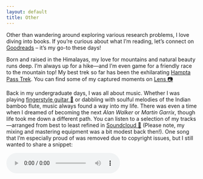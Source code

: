 ```yaml
---
layout: default
title: Other
---
```


Other than wandering around exploring various research problems, I love diving into books. If you’re curious about what I’m reading, let’s connect on [Goodreads](https://www.goodreads.com/user/show/14982568-chandradeep-pokhariya) – it’s my go-to these days!

Born and raised in the Himalayas, my love for mountains and natural beauty runs deep. I’m always up for a hike—and I’m even game for a friendly race to the mountain top! My best trek so far has been the exhilarating [Hampta Pass Trek](https://indiahikes.com/hampta-pass). You can find some of my captured moments on [Lens 📷](https://photos.app.goo.gl/ZY3gFY7EcSK2fAHRA)

Back in my undergraduate days, I was all about music. 
Whether I was playing [fingerstyle  guitar 🎸](https://photos.app.goo.gl/uKAQGzjoXHCNwsdR9) or dabbling with soulful melodies of the Indian bamboo flute, music always found a way into my life. 
There was even a time when I dreamed of becoming the next *Alan Walker* or *Martin Garrix*, though life took me down a different path. 
You can listen to a selection of my tracks—arranged from best to least refined in [Soundcloud 🎵](https://soundcloud.com/chandradeep-pokhariya-681934?utm_source=clipboard&utm_medium=text&utm_campaign=social_sharing) (Please note, my mixing and mastering equipment was a bit modest back then!). 
One song that I’m especially proud of was removed due to copyright issues, but I still wanted to share a snippet:
<div class="audio-player">
  <audio controls preload="auto">
    <source src="/assets/audio/Kygo, Selena Gomez - It Ain't Me (Remix).mp3" type="audio/mp3">
    Your browser does not support the audio element.
  </audio>
</div>



